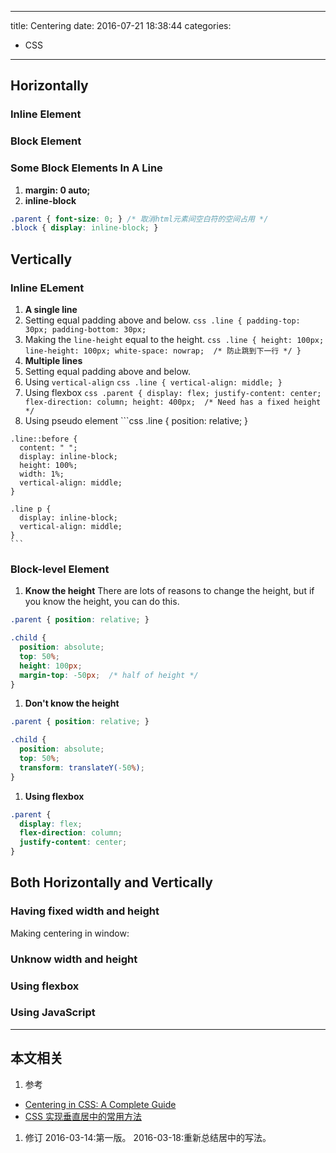 ----
title: Centering
date: 2016-07-21 18:38:44
categories:
- CSS
----
## Horizontally
### Inline Element


### Block Element


### Some Block Elements In A Line
1. **margin: 0 auto;**
1. **inline-block**
  ```css
  .parent { font-size: 0; } /* 取消html元素间空白符的空间占用 */
  .block { display: inline-block; }
  ```

## Vertically
### Inline ELement
1. **A single line**
  1. Setting equal padding above and below.
    ```css
    .line {
      padding-top: 30px;
      padding-bottom: 30px;
    ```
  1. Making the `line-height` equal to the height.
    ```css
    .line {
      height: 100px;
      line-height: 100px;
      white-space: nowrap;  /* 防止跳到下一行 */
    }
    ```
1. **Multiple lines**
  1. Setting equal padding above and below.
  1. Using `vertical-align`
    ```css
    .line { vertical-align: middle; }
    ```
  1. Using flexbox
    ```css
    .parent {
      display: flex;
      justify-content: center;
      flex-direction: column;
      height: 400px;  /* Need has a fixed height */
    ```
  1. Using pseudo element
    ```css
    .line { position: relative; }

    .line::before {
      content: " ";
      display: inline-block;
      height: 100%;
      width: 1%;
      vertical-align: middle;
    }

    .line p {
      display: inline-block;
      vertical-align: middle;
    }
    ```

### Block-level Element
1. **Know the height**
  There are lots of reasons to change the height, but if you know the height, you can do this.
  ```css
  .parent { position: relative; }

  .child {
    position: absolute;
    top: 50%;
    height: 100px;
    margin-top: -50px;  /* half of height */
  }
  ```
1. **Don't know the height**
  ```css
  .parent { position: relative; }
  
  .child {
    position: absolute;
    top: 50%;
    transform: translateY(-50%);
  }
  ```
1. **Using flexbox**
  ```css
  .parent {
    display: flex;
    flex-direction: column;
    justify-content: center;
  }
  ```

## Both Horizontally and Vertically
### Having fixed width and height

Making centering in window:

### Unknow width and height

### Using flexbox


### Using JavaScript


***
## 本文相关
1. 参考
  - [Centering in CSS: A Complete Guide](https://css-tricks.com/centering-css-complete-guide/)
  - [CSS 实现垂直居中的常用方法](http://www.cnblogs.com/yugege/p/5246652.html)
1. 修订
2016-03-14:第一版。
2016-03-18:重新总结居中的写法。

